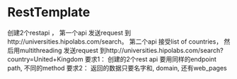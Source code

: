 # RestTemplate

创建2个restapi ， 第一个api 发送request 到http://universities.hipolabs.com/search。
第二个api 接受list of countries， 然后用multithreading 发送request 到http://universities.hipolabs.com/search?country=United+Kingdom
要求1： 创建的2个rest api 要用同样的endpoint path, 不同的method
要求2： 返回的数据只要名字和, domain, 还有web_pages